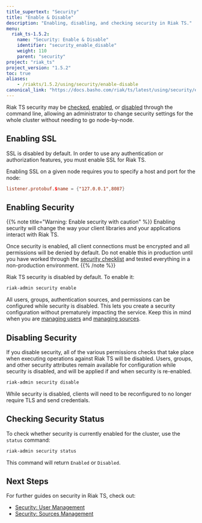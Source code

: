 ```yaml
---
title_supertext: "Security"
title: "Enable & Disable"
description: "Enabling, disabling, and checking security in Riak TS."
menu:
  riak_ts-1.5.2:
    name: "Security: Enable & Disable"
    identifier: "security_enable_disable"
    weight: 110
    parent: "security"
project: "riak_ts"
project_version: "1.5.2"
toc: true
aliases:
    - /riakts/1.5.2/using/security/enable-disable
canonical_link: "https://docs.basho.com/riak/ts/latest/using/security/enable-disable/"
---
```


Riak TS security may be [checked](#checking-security-status), [enabled](#enabling-security), or [disabled](#disabling-security) through the command line, allowing an administrator to change security settings for the whole cluster without needing to go node-by-node.

## Enabling SSL

SSL is disabled by default. In order to use any authentication or authorization features, you must enable SSL for Riak TS.

Enabling SSL on a given node requires you to specify a host and port for the node:

```riak.conf
listener.protobuf.$name = {"127.0.0.1",8087}
```

## Enabling Security

{{% note title="Warning: Enable security with caution" %}}
Enabling security will change the way your client libraries and
your applications interact with Riak TS.

Once security is enabled, all client connections must be encrypted and all permissions will be denied by default. Do not enable this in production until you have worked through the [security checklist](../checklist) and tested everything in a non-production environment.
{{% /note %}}

Riak TS security is disabled by default. To enable it:

```bash
riak-admin security enable
```

All users, groups, authentication sources, and permissions can be
configured while security is disabled. This lets you create a
security configuration without prematurely impacting the service. Keep this in mind when you are [managing users](../user-management) and [managing sources](../sources-management).

## Disabling Security

If you disable security, all of the various permissions checks that take place when executing operations against Riak TS will be disabled. Users, groups, and other security attributes remain available for configuration while security is disabled, and will be applied if and when security is re-enabled.

```bash
riak-admin security disable
```

While security is disabled, clients will need to be reconfigured to no
longer require TLS and send credentials.

## Checking Security Status

To check whether security is currently enabled for the cluster, use the
`status` command:

```bash
riak-admin security status
```

This command will return `Enabled` or `Disabled`.

## Next Steps

For further guides on security in Riak TS, check out:

- [Security: User Management](../user-management)
- [Security: Sources Management](../sources-management)
